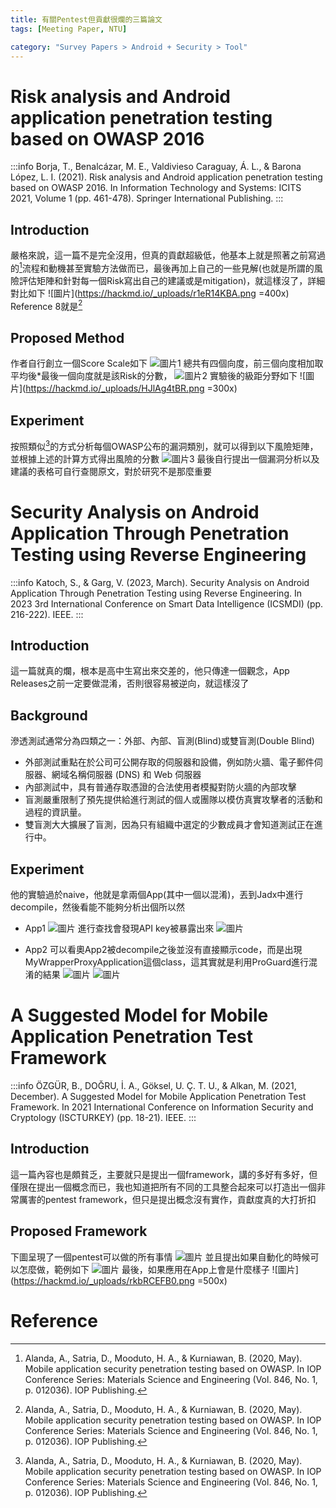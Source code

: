 ```yaml
---
title: 有關Pentest但貢獻很爛的三篇論文
tags: [Meeting Paper, NTU]

category: "Survey Papers > Android + Security > Tool"
---
```


# Risk analysis and Android application penetration testing based on OWASP 2016
:::info
Borja, T., Benalcázar, M. E., Valdivieso Caraguay, Á. L., & Barona López, L. I. (2021). Risk analysis and Android application penetration testing based on OWASP 2016. In Information Technology and Systems: ICITS 2021, Volume 1 (pp. 461-478). Springer International Publishing.
:::
## Introduction
嚴格來說，這一篇不是完全沒用，但真的貢獻超級低，他基本上就是照著之前寫過的[^paper1-cite1]流程和動機甚至實驗方法做而已，最後再加上自己的一些見解(也就是所謂的風險評估矩陣和針對每一個Risk寫出自己的建議或是mitigation)，就這樣沒了，詳細對比如下
![圖片](https://hackmd.io/_uploads/r1eR14KBA.png =400x)
Reference 8就是[^paper1-cite1]
## Proposed Method
作者自行創立一個Score Scale如下
![圖片1](https://hackmd.io/_uploads/HJf8g4KrR.png)
總共有四個向度，前三個向度相加取平均後\*最後一個向度就是該Risk的分數，
![圖片2](https://hackmd.io/_uploads/SJsclVKr0.png)
實驗後的級距分野如下
![圖片](https://hackmd.io/_uploads/HJlAg4tBR.png =300x)

## Experiment
按照類似[^paper1-cite1]的方式分析每個OWASP公布的漏洞類別，就可以得到以下風險矩陣，並根據上述的計算方式得出風險的分數
![圖片3](https://hackmd.io/_uploads/r1A2e4YSC.png)
最後自行提出一個漏洞分析以及建議的表格可自行查閱原文，對於研究不是那麼重要

# Security Analysis on Android Application Through Penetration Testing using Reverse Engineering
:::info
Katoch, S., & Garg, V. (2023, March). Security Analysis on Android Application Through Penetration Testing using Reverse Engineering. In 2023 3rd International Conference on Smart Data Intelligence (ICSMDI) (pp. 216-222). IEEE.
:::
## Introduction
這一篇就真的爛，根本是高中生寫出來交差的，他只傳達一個觀念，App Releases之前一定要做混淆，否則很容易被逆向，就這樣沒了
## Background
滲透測試通常分為四類之一：外部、內部、盲測(Blind)或雙盲測(Double Blind)
* 外部測試重點在於公司可公開存取的伺服器和設備，例如防火牆、電子郵件伺服器、網域名稱伺服器 (DNS) 和 Web 伺服器
* 內部測試中，具有普通存取憑證的合法使用者模擬對防火牆的內部攻擊
* 盲測嚴重限制了預先提供給進行測試的個人或團隊以模仿真實攻擊者的活動和過程的資訊量。
* 雙盲測大大擴展了盲測，因為只有組織中選定的少數成員才會知道測試正在進行中。
## Experiment
他的實驗過於naive，他就是拿兩個App(其中一個以混淆)，丟到Jadx中進行decompile，然後看能不能夠分析出個所以然
* App1
    ![圖片](https://hackmd.io/_uploads/S1e0uVtrA.png)
    進行查找會發現API key被暴露出來
    ![圖片](https://hackmd.io/_uploads/B1C1Y4trR.png)

* App2
    可以看奧App2被decompile之後並沒有直接顯示code，而是出現MyWrapperProxyApplication這個class，這其實就是利用ProGuard進行混淆的結果
    ![圖片](https://hackmd.io/_uploads/rkgGYNFSC.png)
    ![圖片](https://hackmd.io/_uploads/rJdGY4KSA.png)

# A Suggested Model for Mobile Application Penetration Test Framework
:::info
ÖZGÜR, B., DOĞRU, İ. A., Göksel, U. Ç. T. U., & Alkan, M. (2021, December). A Suggested Model for Mobile Application Penetration Test Framework. In 2021 International Conference on Information Security and Cryptology (ISCTURKEY) (pp. 18-21). IEEE.
:::
## Introduction
這一篇內容也是頗貧乏，主要就只是提出一個framework，講的多好有多好，但僅限在提出一個概念而已，我也知道把所有不同的工具整合起來可以打造出一個非常厲害的pentest framework，但只是提出概念沒有實作，貢獻度真的大打折扣
## Proposed Framework
下圖呈現了一個pentest可以做的所有事情
![圖片](https://hackmd.io/_uploads/B1cDRVFH0.png)
並且提出如果自動化的時候可以怎麼做，範例如下
![圖片](https://hackmd.io/_uploads/SkIsREYBA.png)
最後，如果應用在App上會是什麼樣子
![圖片](https://hackmd.io/_uploads/rkbRCEFB0.png =500x)
# Reference
[^paper1-cite1]:Alanda, A., Satria, D., Mooduto, H. A., & Kurniawan, B. (2020, May). Mobile application security penetration testing based on OWASP. In IOP Conference Series: Materials Science and Engineering (Vol. 846, No. 1, p. 012036). IOP Publishing.